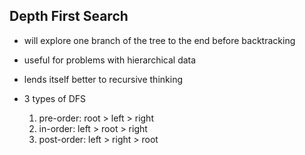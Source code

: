 Depth First Search
------------------------------------------------------------------
- will explore one branch of the tree to the end before backtracking
- useful for problems with hierarchical data
- lends itself better to recursive thinking

- 3 types of DFS
    1. pre-order: root > left > right
    2. in-order: left > root > right
    3. post-order: left > right > root

